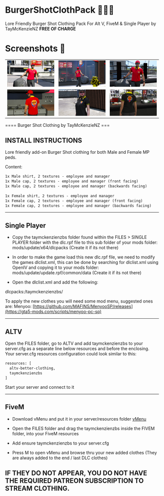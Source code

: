 # BurgerShotClothPack 🍔👚🧢

Lore Friendly Burger Shot Clothing Pack For Alt V, FiveM &amp; Single Player by TayMcKenzieNZ **FREE OF CHARGE**

# Screenshots 📸

| | | |
|-|-|-|
| <img src="FILES/SCREENSHOTS/TBS01.png" width="750"> | <img src="FILES/SCREENSHOTS/TBS02.png" width="750"> | <img src="FILES/SCREENSHOTS/TBS03.png" width="750"> |
| <img src="FILES/SCREENSHOTS/TBS04.png" width="750"> | <img src="FILES/SCREENSHOTS/TBS05.png" width="750"> | <img src="FILES/SCREENSHOTS/TBS06.png" width="750"> |


==== Burger Shot Clothing by TayMcKenzieNZ ===


INSTALL INSTRUCTIONS
--------------------


Lore friendly add-on Burger Shot clothing for both Male and Female MP peds.

Content:

```
1x Male shirt, 2 textures - employee and manager
1x Male cap, 2 textures - employee and manager (front facing)
1x Male cap, 2 textures - employee and manager (backwards facing)

1x Female shirt, 2 textures - employee and manager 
1x Female cap, 2 textures - employee and manager (front facing)
1x Female cap, 2 textures - employee and manager (backwards facing)
```

--------------------------------------

## Single Player 

- Copy the taymckenzienzbs folder found within the FILES > SINGLE PLAYER folder  with the dlc.rpf file to this sub folder of your mods folder: mods/update/x64/dlcpacks (Create it if its not there)

- In order to make the game load this new dlc.rpf file, we need to modify the games dlclist.xml, this can be done by searching for dlclist.xml using OpenIV and copying it to your mods folder: mods/update/update.rpf/common/data (Create it if its not there)

- Open the dlclist.xml and add the following:

<Item>dlcpacks:/taymckenzienzbs/</Item>

To apply the new clothes you will need some mod menu, suggested ones are:
Menyoo: [https://github.com/MAFINS/MenyooSP/releases](https://gta5-mods.com/scripts/menyoo-pc-sp)

--------------------------------------

## ALTV

Open the FILES folder, go to ALTV and add taymckenzienzbs to your server.cfg as a separate line below resources and before the enclosing. Your server.cfg resources configuration could look similar to this:

```
resources: [
  altv-better-clothing,
  taymckenzienzbs
]
```

Start your server and connect to it

--------------------------------------

## FiveM

- Download vMenu and put it in your server/resources folder [vMenu](https://github.com/TomGrobbe/vMenu/releases)

- Open the FILES folder and drag the taymckenzienzbs inside the FIVEM folder, into your FiveM resources

- Add ensure taymckenzienzbs to your server.cfg

- Press M to open vMenu  and browse thru your new added clothes (They are always added to the end / last DLC clothes)

## IF THEY DO NOT APPEAR, YOU DO NOT HAVE THE REQUIRED PATREON SUBSCRIPTION TO STREAM CLOTHING.
